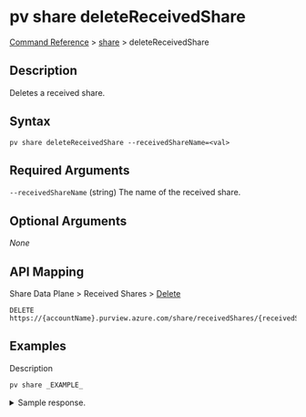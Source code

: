 # pv share deleteReceivedShare

[Command Reference](../../../README.md#command-reference) > [share](./main.md) >  deleteReceivedShare

## Description

Deletes a received share.

## Syntax

```
pv share deleteReceivedShare --receivedShareName=<val>
```

## Required Arguments

`--receivedShareName` (string)
The name of the received share.

## Optional Arguments

*None*

## API Mapping

Share Data Plane > Received Shares > [Delete](https://docs.microsoft.com/en-us/rest/api/purview/sharedataplane/received-shares/delete)
```
DELETE https://{accountName}.purview.azure.com/share/receivedShares/{receivedShareName}
```

## Examples

Description
```powershell
pv share _EXAMPLE_
```


<details><summary>Sample response.</summary>
<p>

```json
{
    "key": "value"
}
```
</p>
</details>
